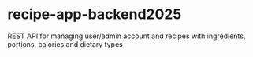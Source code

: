 # recipe-app-backend2025
REST API for managing user/admin account and recipes with ingredients, portions, calories and dietary types

